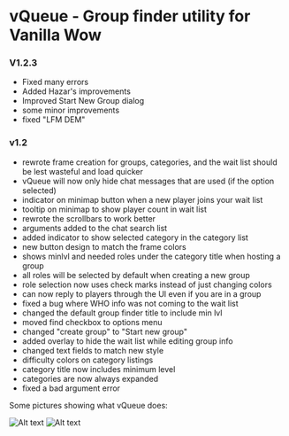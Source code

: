 # vQueue - Group finder utility for Vanilla Wow

### V1.2.3

- Fixed many errors
- Added Hazar's improvements
- Improved Start New Group dialog
- some minor improvements
- fixed "LFM DEM"

### v1.2
 * rewrote frame creation for groups, categories, and the wait list should be lest wasteful and load quicker
 * vQueue will now only hide chat messages that are used (if the option selected)
 * indicator on minimap button when a new player joins your wait list
 * tooltip on minimap to show player count in wait list
 * rewrote the scrollbars to work better
 * arguments added to the chat search list
 * added indicator to show selected category in the category list
 * new button design to match the frame colors
 * shows minlvl and needed roles under the category title when hosting a group
 * all roles will be selected by default when creating a new group
 * role selection now uses check marks instead of just changing colors
 * can now reply to players through the UI even if you are in a group
 * fixed a bug where WHO info was not coming to the wait list
 * changed the default group finder title to include min lvl
 * moved find checkbox to options menu
 * changed "create group" to "Start new group"
 * added overlay to hide the wait list while editing group info
 * changed text fields to match new style
 * difficulty colors on category listings
 * category title now includes minimum level
 * categories are now always expanded
 * fixed a bad argument error


Some pictures showing what vQueue does:

![Alt text](http://i.imgur.com/Empnf6k.png)
![Alt text](http://i.imgur.com/m2JHw5L.png)

